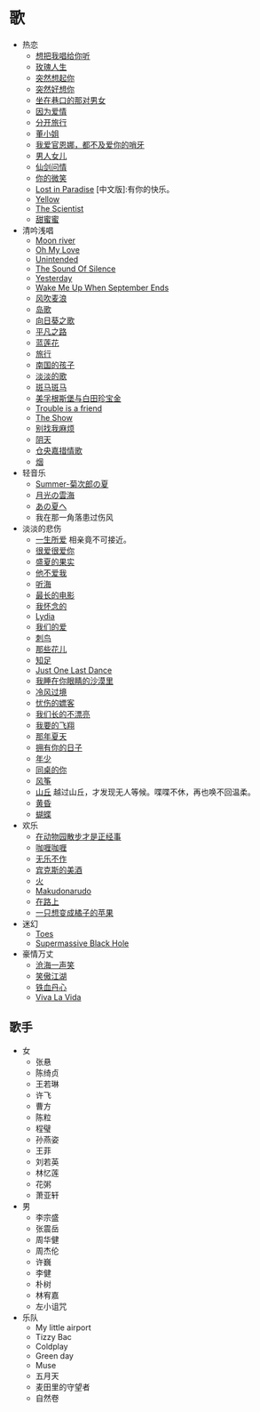 # 歌
* 热恋
  * [想把我唱给你听](in-love/want-to-intro-me-to-you-with-a-song.md)
  * [玫瑰人生](in-love/la-vie-en-rose.md)
  * [突然想起你](in-love/miss-you.md)
  * [突然好想你](in-love/sudden-miss-you.md)
  * [坐在巷口的那对男女](in-love/lover-site-in-load.md)
  * [因为爱情](in-love/because-of-love.md)
  * [分开旅行](in-love/part-to-travel.md)
  * [董小姐](in-love/miss-dong.md)
  * [我爱官恩娜，都不及爱你的哨牙](in-love/love-you-than-anyone.md)
  * [男人女儿](in-love/man-and-woman.md)
  * [仙剑问情](in-love/sword-ask-love.md)
  * [你的微笑](in-love/you-smile.md)
  * [Lost in Paradise](in-love/lost-in-paradise.md) [中文版]:有你的快乐。
  * [Yellow](in-love/yellow.md)
  * [The Scientist](in-love/scientist.md)
  * [甜蜜蜜](in-love/honey-sweet.md)
* 清吟浅唱
  * [Moon river](whisper/moon-river.md)
  * [Oh My Love](whisper/oh-my-love.md)
  * [Unintended](whisper/unintended.md)
  * [The Sound Of Silence](whisper/the-sound-of-silence.md)
  * [Yesterday](whisper/yesterday.md)
  * [Wake Me Up When September Ends](whisper/wake-me-up-when-september-ends.md)
  * [风吹麦浪](whisper/wind-blow-wheat.md)
  * [岛歌](whisper/island-song.md)
  * [向日葵之歌](whisper/sunflower-song.md)
  * [平凡之路](whisper/normal-road.md)
  * [蓝莲花](whisper/blue-lotus.md)
  * [旅行](whisper/travel.md)
  * [南国的孩子](whisper/south-child.md)
  * [淡淡的歌](whisper/light-song.md)
  * [斑马斑马](whisper/zebra-zebra.md)
  * [美孚根斯堡与白田珍宝金](whisper/mfgsb-and-btzbj.md)
  * [Trouble is a friend](whisper/trouble-is-a-friend.md)
  * [The Show](whisper/the-show.md)
  * [别找我麻烦](whisper/do-not-trouble.md)
  * [阴天](whisper/cloudy-day.md)
  * [仓央嘉措情歌](whisper/cyjc-love-song.md)
  * [烟](whisper/smoke.md)
* 轻音乐
  * [Summer-菊次郎の夏](soft/summer.md)
  * [月光の雲海](soft/moon-sea.md)
  * [あの夏へ](soft/あの夏へ.md)
  * 我在那一角落患过伤风
* 淡淡的悲伤
  * [一生所爱](sad/all-life-love.md) 相亲竟不可接近。
  * [很爱很爱你](sad/love-you-very-much.md)
  * [盛夏的果实](sad/summer-fruit.md)
  * [他不爱我](sad/he-not-love-me.md)
  * [听海](sad/hear-sea.md)
  * [最长的电影](sad/longest-film.md)
  * [我怀念的](sad/i-missed.md)
  * [Lydia](sad/lydia.md)
  * [我们的爱](sad/our-love.md)
  * [刺鸟](sad/cibird.md)
  * [那些花儿](sad/those-flowers.md)
  * [知足](sad/content.md)
  * [Just One Last Dance](sad/just-one-last-dance.md)
  * [我睡在你眼睛的沙漠里](sad/sleep-in-your-eye-desert.md)
  * [冷风过境](sad/cold-wind-come.md)
  * [忧伤的嫖客](sad/sad-piaoke.md)
  * [我们长的不漂亮](sad/not-beautiful.md)
  * [我要的飞翔](sad/want-to-fly.md)
  * [那年夏天](sad/that-summer.md)
  * [拥有你的日子](sad/owe-you-day.md)
  * [年少](sad/young.md)
  * [同桌的你](sad/deskmate.md)
  * [风筝](sad/kite.md)
  * [山丘](sad/climbed-the-hill.md) 越过山丘，才发现无人等候。喋喋不休，再也唤不回温柔。
  * [黄昏](sad/dusk.md)
  * [蝴蝶](sad/butterfly.md)
* 欢乐
  * [在动物园散步才是正经事](happy/walk-in-zoo.md)
  * [咖喱咖喱](happy/curry-curry.md)
  * [无乐不作](happy/do-happy-things.md)
  * [宾克斯的美酒](happy/bks-wine.md)
  * [火](happy/fire.md)
  * [Makudonarudo](happy/makudonarudo.md)
  * [在路上](happy/on-load.md)
  * [一只想变成橘子的苹果](happy/an-apple-want-to-be-orange.md)
* 迷幻
  * [Toes](psychedelic/toes.md)
  * [Supermassive Black Hole](psychedelic/supermassive-black-hole.md)
* 豪情万丈
  * [沧海一声笑](passion/sea-laugh.md)
  * [笑傲江湖](passion/good-at-in-jianghu.md)
  * [铁血丹心](passion/blood-and-heart.md)
  * [Viva La Vida](passion/viva-la-vida.md)

## 歌手
* 女
  * 张悬
  * 陈绮贞
  * 王若琳
  * 许飞
  * 曹方
  * 陈粒
  * 程璧
  * 孙燕姿
  * 王菲
  * 刘若英
  * 林忆莲
  * 花粥
  * 萧亚轩
* 男
  * 李宗盛
  * 张震岳
  * 周华健
  * 周杰伦
  * 许巍
  * 李健
  * 朴树
  * 林宥嘉
  * 左小诅咒
* 乐队
  * My little airport
  * Tizzy Bac
  * Coldplay
  * Green day
  * Muse
  * 五月天
  * 麦田里的守望者
  * 自然卷